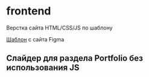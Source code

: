 # frontend
Верстка сайта HTML/CSS/JS по шаблону

[Шаблон](https://www.figma.com/file/5D9pDuLtS042hzaoN69Kd7/Free--Landing--Page-Template) с сайта Figma

## Слайдер для раздела Portfolio без использования JS
